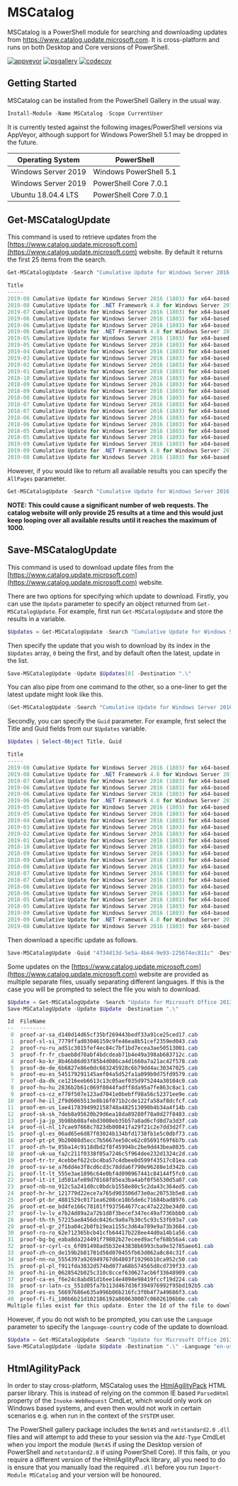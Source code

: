 # MSCatalog

MSCatalog is a PowerShell module for searching and downloading updates from https://www.catalog.update.microsoft.com.
It is cross-platform and runs on both Desktop and Core versions of PowerShell.

[![appveyor](https://img.shields.io/appveyor/ci/ryan-jan/mscatalog?style=flat-square&logo=appveyor)](https://ci.appveyor.com/project/ryan-jan/mscatalog)
[![psgallery](https://img.shields.io/powershellgallery/v/mscatalog?style=flat-square&logo=powershell)](https://www.powershellgallery.com/packages/MSCatalog)
[![codecov](https://img.shields.io/codecov/c/gh/ryan-jan/mscatalog?logo=codecov&style=flat-square)](https://codecov.io/gh/ryan-jan/MSCatalog)

## Getting Started

MSCatalog can be installed from the PowerShell Gallery in the usual way.

``` powershell
Install-Module -Name MSCatalog -Scope CurrentUser
```

It is currently tested against the following images/PowerShell versions via AppVeyor, although support for Windows PowerShell 5.1 may be dropped in the future.

| Operating System | PowerShell |
| ---------------- | ---------- |
| Windows Server 2019 | Windows PowerShell 5.1 |
| Windows Server 2019 | PowerShell Core 7.0.1 |
| Ubuntu 18.04.4 LTS | PowerShell Core 7.0.1 |

## Get-MSCatalogUpdate

This command is used to retrieve updates from the [https://www.catalog.update.microsoft.com](https://www.catalog.update.microsoft.com)
website. By default it returns the first 25 items from the search.

```powershell
Get-MSCatalogUpdate -Search "Cumulative Update for Windows Server 2016 (1803)"

Title                                                                                               Products            Classification   LastUpdated Size    
-----                                                                                               --------            --------------   ----------- ----    
2019-08 Cumulative Update for Windows Server 2016 (1803) for x64-based Systems (KB4512509)          Windows Server 2016 Updates          2019/08/19  930.7 MB
2019-08 Cumulative Update for .NET Framework 4.8 for Windows Server 2016 (1803) for x64 (KB4511521) Windows Server 2016 Updates          2019/08/16  46.7 MB 
2019-07 Cumulative Update for Windows Server 2016 (1803) for x64-based Systems (KB4507466)          Windows Server 2016 Updates          2019/07/16  915.5 MB
2019-06 Cumulative Update for Windows Server 2016 (1803) for x64-based Systems (KB4509478)          Windows Server 2016 Updates          2019/06/26  895.7 MB
2019-06 Cumulative Update for Windows Server 2016 (1803) for x64-based Systems (KB4503288)          Windows Server 2016 Updates          2019/06/18  895.3 MB
2019-06 Cumulative Update for .NET Framework 4.8 for Windows Server 2016 (1803) for x64 (KB4502563) Windows Server 2016 Updates          2019/06/17  45.5 MB 
2019-05 Cumulative Update for Windows Server 2016 (1803) for x64-based Systems (KB4499183)          Windows Server 2016 Updates          2019/05/20  891.4 MB
2019-05 Cumulative Update for Windows Server 2016 (1803) for x64-based Systems (KB4505064)          Windows Server 2016 Updates          2019/05/19  887.5 MB
2019-04 Cumulative Update for Windows Server 2016 (1803) for x64-based Systems (KB4493437)          Windows Server 2016 Updates          2019/04/24  883.9 MB
2019-03 Cumulative Update for Windows Server 2016 (1803) for x64-based Systems (KB4489894)          Windows Server 2016 Updates          2019/03/19  846.1 MB
2019-02 Cumulative Update for Windows Server 2016 (1803) for x64-based Systems (KB4487029)          Windows Server 2016 Updates          2019/02/19  835.8 MB
2019-01 Cumulative Update for Windows Server 2016 (1803) for x64-based Systems (KB4480976)          Windows Server 2016 Updates          2019/01/14  808.2 MB
2018-10 Cumulative Update for Windows Server 2016 (1803) for x64-based Systems (KB4462933)          Windows Server 2016 Updates          2018/10/23  782.3 MB
2018-09 Cumulative Update for Windows Server 2016 (1803) for x64-based Systems (KB4458469)          Windows Server 2016 Updates          2018/09/26  767.3 MB
2018-09 Cumulative Update for Windows Server 2016 (1803) for x64-based Systems (KB4464218)          Windows Server 2016 Updates          2018/09/17  756.5 MB
2018-08 Cumulative Update for Windows Server 2016 (1803) for x64-based Systems (KB4346783)          Windows Server 2016 Updates          2018/08/30  748.8 MB
2018-07 Cumulative Update for Windows Server 2016 (1803) for x64-based Systems (KB4340917)          Windows Server 2016 Updates          2018/07/20  713.1 MB
2018-07 Cumulative Update for Windows Server 2016 (1803) for x64-based Systems (KB4345421)          Windows Server 2016 Updates          2018/07/16  678.2 MB
2018-06 Cumulative Update for Windows Server 2016 (1803) for x64-based Systems (KB4284848)          Windows Server 2016 Updates          2018/06/22  633.4 MB
2018-06 Cumulative Update for Windows Server 2016 (1803) for x64-based Systems (KB4338548)          Windows Server 2016 Updates          2018/06/05  431.4 MB
2018-05 Cumulative Update for Windows Server 2016 (1803) for x64-based Systems (KB4100403)          Windows Server 2016 Updates          2018/05/24  426.7 MB
2018-05 Cumulative Update for Windows Server 2016 (1803) for x64-based Systems (KB4103721)          Windows Server 2016 Security Updates 2018/05/04  326.5 MB
2019-09 Cumulative Update for Windows Server 2016 (1803) for x64-based Systems (KB4516058)          Windows Server 2016 Security Updates 2019/09/09  933.8 MB
2019-09 Cumulative Update for .NET Framework 4.8 for Windows Server 2016 (1803) for x64 (KB4514357) Windows Server 2016 Security Updates 2019/09/06  46.7 MB
2019-08 Cumulative Update for Windows Server 2016 (1803) for x64-based Systems (KB4512501)          Windows Server 2016 Security Updates 2019/08/09  919.3 MB
```

However, if you would like to return all available results you can specify the `AllPages` parameter.

```powershell
Get-MSCatalogUpdate -Search "Cumulative Update for Windows Server 2016 (1803)" -AllPages
```

**NOTE: This could cause a significant number of web requests. The catalog website will only provide 25 results at a time
and this would just keep looping over all available results until it reaches the maximum of 1000.**

## Save-MSCatalogUpdate

This command is used to download update files from the [https://www.catalog.update.microsoft.com](https://www.catalog.update.microsoft.com)
website.

There are two options for specifying which update to download. Firstly, you can use the `Update` parameter
to specify an object returned from `Get-MSCatalogUpdate`. For example, first run `Get-MSCatalogUpdate` and
store the results in a variable.

```powershell
$Updates = Get-MSCatalogUpdate -Search "Cumulative Update for Windows Server 2016 (1803)"
```

Then specify the update that you wish to download by its index in the `$Updates` array, `0` being the first,
and by default often the latest, update in the list.

```powershell
Save-MSCatalogUpdate -Update $Updates[0] -Destination ".\"
```

You can also pipe from one command to the other, so a one-liner to get the latest update might look like this.

```powershell
(Get-MSCatalogUpdate -Search "Cumulative Update for Windows Server 2016 (1803)")[0] | Save-MSCatalogUpdate -Destination ".\"
```

Secondly, you can specify the `Guid` parameter. For example, first select the Title and Guid fields from our
`$Updates` variable.

```powershell
$Updates | Select-Object Title, Guid

Title                                                                                               Guid
-----                                                                                               ----
2019-08 Cumulative Update for Windows Server 2016 (1803) for x64-based Systems (KB4512509)          58b95dca-41aa-44e3-8293-eccd607481d5
2019-08 Cumulative Update for .NET Framework 4.8 for Windows Server 2016 (1803) for x64 (KB4511521) 4734d13d-5e5a-4b64-9e93-225674ec811c
2019-07 Cumulative Update for Windows Server 2016 (1803) for x64-based Systems (KB4507466)          2a85b739-449e-4654-b527-0236c36eb975
2019-06 Cumulative Update for Windows Server 2016 (1803) for x64-based Systems (KB4509478)          79d238a5-3bd4-43cb-a254-bfd57b2423b0
2019-06 Cumulative Update for Windows Server 2016 (1803) for x64-based Systems (KB4503288)          e48ba8d6-a18f-4d4b-baa0-3f2d9383c5ec
2019-06 Cumulative Update for .NET Framework 4.8 for Windows Server 2016 (1803) for x64 (KB4502563) c34b0ed7-539f-40b2-bbd5-b39efec52e61
2019-05 Cumulative Update for Windows Server 2016 (1803) for x64-based Systems (KB4499183)          ab66c1d1-7e05-49eb-aa1f-b0b4e79943ba
2019-05 Cumulative Update for Windows Server 2016 (1803) for x64-based Systems (KB4505064)          5dc96624-4501-4d4c-9f93-22afaf806790
2019-04 Cumulative Update for Windows Server 2016 (1803) for x64-based Systems (KB4493437)          bfe757b7-6572-47be-a9b0-cb7e8708e67b
2019-03 Cumulative Update for Windows Server 2016 (1803) for x64-based Systems (KB4489894)          153a50a5-a358-4c33-a027-af9d8b4e2114
2019-02 Cumulative Update for Windows Server 2016 (1803) for x64-based Systems (KB4487029)          638ef53d-cec0-4c6e-bc35-e37abb3ee044
2019-01 Cumulative Update for Windows Server 2016 (1803) for x64-based Systems (KB4480976)          d1dcf2fe-f549-48cd-be3a-e3b22d34853f
2018-10 Cumulative Update for Windows Server 2016 (1803) for x64-based Systems (KB4462933)          f7333e00-7774-443b-ac39-b24dea578451
2018-09 Cumulative Update for Windows Server 2016 (1803) for x64-based Systems (KB4458469)          7a97d557-1d5c-4482-b6e7-20aeb4c26ce7
2018-09 Cumulative Update for Windows Server 2016 (1803) for x64-based Systems (KB4464218)          cc61ea03-c78d-4e13-8e89-13aea84ecf48
2018-08 Cumulative Update for Windows Server 2016 (1803) for x64-based Systems (KB4346783)          f5eca68a-8efa-45cb-a1da-12e23cf42f79
2018-07 Cumulative Update for Windows Server 2016 (1803) for x64-based Systems (KB4340917)          f272ab6b-3bab-483b-8ae7-9509c7f6bbb9
2018-07 Cumulative Update for Windows Server 2016 (1803) for x64-based Systems (KB4345421)          19a5b8b7-63d0-45d5-895b-3d3be7303c1e
2018-06 Cumulative Update for Windows Server 2016 (1803) for x64-based Systems (KB4284848)          e298416e-5814-44d3-8075-cd89ec691369
2018-06 Cumulative Update for Windows Server 2016 (1803) for x64-based Systems (KB4338548)          3519225a-e20a-4a8e-8e42-7a9a429484d7
2018-05 Cumulative Update for Windows Server 2016 (1803) for x64-based Systems (KB4100403)          940927c3-9d3d-4303-833c-113567373d6b
2018-05 Cumulative Update for Windows Server 2016 (1803) for x64-based Systems (KB4103721)          fdd62b2a-0e40-4c06-b153-7d2f5e45f613
2019-09 Cumulative Update for Windows Server 2016 (1803) for x64-based Systems (KB4516058)          aa4b167d-e6b6-4206-aa84-b9c135353b77
2019-09 Cumulative Update for .NET Framework 4.8 for Windows Server 2016 (1803) for x64 (KB4514357) 909203a9-3703-41b7-af63-efc31496314a
2019-08 Cumulative Update for Windows Server 2016 (1803) for x64-based Systems (KB4512501)          5570183b-a0b7-4478-b0af-47a6e65417ca
```

Then download a specific update as follows.

```powershell
Save-MSCatalogUpdate -Guid "4734d13d-5e5a-4b64-9e93-225674ec811c" -Destination ".\"
```

Some updates on the [https://www.catalog.update.microsoft.com](https://www.catalog.update.microsoft.com) website
are provided as multiple separate files, usually separating different languages. If this is the case you will
be prompted to select the file you wish to download.

```powershell
$Update = Get-MSCatalogUpdate -Search "Update for Microsoft Office 2013 (KB4011677) 32-Bit Edition"
Save-MSCatalogUpdate -Update $Update -Destination ".\"

Id  FileName
--  --------
 0  proof-ar-sa_d140d14d65cf35bf269443bedf33a91ce25ced17.cab
 1  proof-sl-si_7779ffad03046159c9fe46ea8b51cef2359ed043.cab
 2  proof-ru-ru_ad51c3015fef4ec84c7bf1bd7ecea3ae50513001.cab
 3  proof-fr-fr_cbaeb8d70abf4bdcdeab71b4e49a398ab683712c.cab
 4  proof-ko-kr_8b46b86d03f85b4d086ca4d1660a7a21ac42f578.cab
 5  proof-de-de_6b6827e86e0dc683245928c6b79dd4ac30347025.cab
 6  proof-eu-es_545179291145aef04a5d52fa1a099b9d75fd9579.cab
 7  proof-da-dk_ce1216eeb6613c13c05aef035d975244a30104c0.cab
 8  proof-hu-hu_2836b2b61c069f8044fadff8da95a7fe863c8ac1.cab
 9  proof-cs-cz_e770f507e123ad7041e0bebff98a56c52371ee9e.cab
10  proof-he-il_2f9d6065513e8b16f071b2cde122fa58af8dcfcf.cab
11  proof-en-us_1ae4178394992158748a482513090b4b34a4f14b.cab
12  proof-sk-sk_7deb8a95620b29d6ea18da89280f78a0d27f8483.cab
13  proof-ja-jp_3b98bb08afebd3008eb35b57a8ad6cfd8d7a3d3f.cab
14  proof-nl-nl_17cae97668c7823db00841fa29f21c2e7dd3d2f7.cab
15  proof-gl-es_06ad65e6d87f03024b134bfd1738fb1e5c0dbf73.cab
16  proof-pt-pt_9b20088d5ecc7b5667ee50ce62c05691f69f6b7b.cab
17  proof-zh-tw_85ba14c9118dbd2f8f45994bc2be9dd43bea0835.cab
18  proof-uk-ua_fa2c211f0338f05a7246c5f964dee232d1324c2d.cab
19  proof-tr-tr_4cebbef622cbc4ba57c4dbee0d599f43517c81ea.cab
20  proof-sv-se_a76dd4e3f8cd6cd3c78dda6f790e96288e1d342b.cab
21  proof-lt-lt_555e3ae1896c64e0bf4d090967441c84144f5fc0.cab
22  proof-it-it_1d501afe89d70168f85ea3ba4abf0f56530d5a07.cab
23  proof-nb-no_912c5a241d0cc0bdcb1558e80c5c2da43c364ed5.cab
24  proof-hr-hr_121779d22ece7a765d903506d73e0ac20753b5e8.cab
25  proof-pt-br_4881529c0171ea6208ce18b5de6c71684bad8976.cab
26  proof-et-ee_bd4fe166c78101ff937564677cac47a222be34d0.cab
27  proof-lv-lv_e7b24d89a2a72b1d8f3becef347ec49af736bbb0.cab
28  proof-th-th_57215ae8456dc0426c9a0a7b30c5c93c53fb93a7.cab
29  proof-el-gr_2f1ba04c2b0fb19ea1155c3d64a789e9a73b3684.cab
30  proof-ro-ro_62e712365bcb41cfb64417b228ee44d0a14b1a56.cab
31  proof-bg-bg_eaba8da224491f79802b27eceed9acfef68b56a4.cab
32  proof-sr-cyrl-cs_6f091498ad5b32e43838b6993cba9e32785aee61.cab
33  proof-zh-cn_de159b2b81701d56d070455fb63d062a8c84c31f.cab
34  proof-nn-no_5554397a926949767d64803f19296b18ca952c50.cab
35  proof-pl-pl_f911fda3832d574bd077a68b574565d8cd739f33.cab
36  proof-hi-in_0628542b025c310c8ccef630627acb6f33648909.cab
37  proof-ca-es_f6e24c8abd81d16ee14e4094e98419fccf19d224.cab
38  proof-sr-latn-cs_551d05fa7b113d467d36f394976992f95bd192b5.cab
39  proof-es-es_56697686e635a996b06b216fc3f0b4f7a49686f3.cab
40  proof-fi-fi_100b6b21d102186192a860630007c06026106b0e.cab
Multiple files exist for this update. Enter the Id of the file to download:
```

However, if you do not wish to be prompted, you can use the `Language` parameter to specify the `language-country`
code of the update to download.

```powershell
$Update = Get-MSCatalogUpdate -Search "Update for Microsoft Office 2013 (KB4011677) 32-Bit Edition"
Save-MSCatalogUpdate -Update $Update -Destination ".\" -Language "en-us"
```

## HtmlAgilityPack

In order to stay cross-platform, MSCatalog uses the [HtmlAgilityPack](https://html-agility-pack.net) HTML parser library.
This is instead of relying on the common IE based `ParsedHtml` property of the `Invoke-WebRequest` CmdLet, which would only work
on Windows based systems, and even then would not work in certain scenarios e.g. when run in the context of the
`SYSTEM` user.

The PowerShell gallery package includes the `Net45` and `netstandard2.0` `.dll` files and will attempt to add these
to your session via the `Add-Type` CmdLet when you import the module (`Net45` if using the Desktop version of PowerShell
and `netstandard2.0` if using PowerShell Core). If this fails, or you require a different version of the
HtmlAgilityPack library, all you need to do is ensure that you manually load the required `.dll`
before you run `Import-Module MSCatalog` and your version will be honoured.

